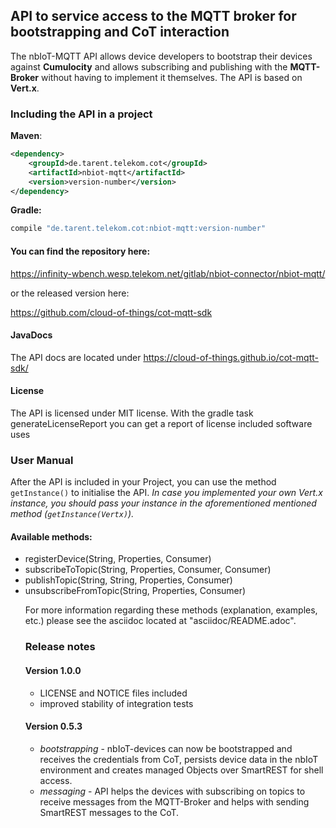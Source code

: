 ## API to service access to the MQTT broker for bootstrapping and CoT interaction

The nbIoT-MQTT API allows device developers to bootstrap their devices against
**Cumulocity** and allows subscribing and publishing with the **MQTT-Broker**
without having to implement it themselves. The API is based on **Vert.x**.

### Including the API in a project
**Maven**:
```xml
<dependency>
    <groupId>de.tarent.telekom.cot</groupId>
    <artifactId>nbiot-mqtt</artifactId>
    <version>version-number</version>    
</dependency>
```
 
**Gradle:**
```groovy
compile "de.tarent.telekom.cot:nbiot-mqtt:version-number"
```

#### You can find the repository here:
https://infinity-wbench.wesp.telekom.net/gitlab/nbiot-connector/nbiot-mqtt/

or the released version here:

https://github.com/cloud-of-things/cot-mqtt-sdk

#### JavaDocs

The API docs are located under https://cloud-of-things.github.io/cot-mqtt-sdk/

#### License

The API is licensed under MIT license. With the gradle task generateLicenseReport you can
get a report of license included software uses

### User Manual
After the API is included in your Project, you can use the method `getInstance()` to
initialise the API. _In case you implemented your own Vert.x instance, you
should pass your instance in the aforementioned mentioned method (`getInstance(Vertx)`)._

#### Available methods:
* registerDevice(String, Properties, Consumer<String>)
* subscribeToTopic(String, Properties, Consumer<Object>, Consumer<String>)
* publishTopic(String, String, Properties, Consumer<Boolean>)
* unsubscribeFromTopic(String, Properties, Consumer<Boolean>)

For more information regarding these methods (explanation, examples, etc.) please
see the asciidoc located at "asciidoc/README.adoc".

### Release notes

#### Version 1.0.0
- LICENSE and NOTICE files included
- improved stability of integration tests
#### Version 0.5.3
- *bootstrapping* - nbIoT-devices can now be bootstrapped and receives the
credentials from CoT, persists device data in the nbIoT environment and creates
managed Objects over SmartREST for shell access.
- *messaging* - API helps the devices with subscribing on topics to receive messages
from the MQTT-Broker and helps with sending SmartREST messages to the CoT.